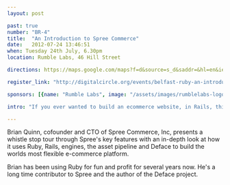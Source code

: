 ```yaml
---
layout: post

past: true
number: "BR-4"
title:  "An Introduction to Spree Commerce"
date:   2012-07-24 13:46:51
when: Tuesday 24th July, 6.30pm
location: Rumble Labs, 46 Hill Street

directions: https://maps.google.com/maps?f=d&source=s_d&saddr=&hl=en&ie=UTF8&layer=c&daddr=54.5929695,-5.9293122

register_link: "http://digitalcircle.org/events/belfast-ruby-an-introduction-to-spree-commerce"

sponsors: [{name: "Rumble Labs", image: "/assets/images/rumblelabs-logo.png", link: "http://rumblelabs.com"}, {name: "Exam Time", image: "/assets/images/exam-time-logo.png", link: "http://examtime.com"}, {name: "Spree Commerce", image: "/assets/images/spree-logo.png", link: "http://spreecommerce.com/"} ]

intro: "If you ever wanted to build an ecommerce website, in Rails, this would be a great talk to come along to."

---
```


Brian Quinn, cofounder and CTO of Spree Commerce, Inc, presents a whistle stop tour through Spree's key features with an in-depth look at how it uses Ruby, Rails, engines, the asset pipeline and Deface to build the worlds most flexible e-commerce platform.

Brian has been using Ruby for fun and profit for several years now. He's a long time contributor to Spree and the author of the Deface project.